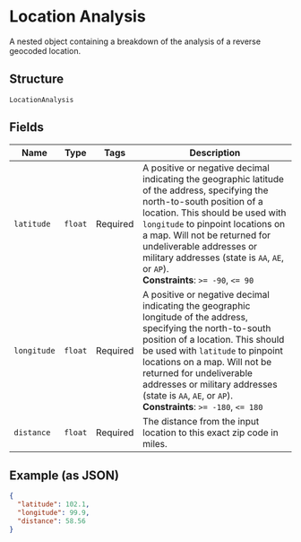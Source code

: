 
# Location Analysis

A nested object containing a breakdown of the analysis of a reverse geocoded location.

## Structure

`LocationAnalysis`

## Fields

| Name | Type | Tags | Description |
|  --- | --- | --- | --- |
| `latitude` | `float` | Required | A positive or negative decimal indicating the geographic latitude of the address, specifying the north-to-south position of a location. This should be used with `longitude` to pinpoint locations on a map. Will not be returned for undeliverable addresses or military addresses (state is `AA`, `AE`, or `AP`).<br>**Constraints**: `>= -90`, `<= 90` |
| `longitude` | `float` | Required | A positive or negative decimal indicating the geographic longitude of the address, specifying the north-to-south position of a location. This should be used with `latitude` to pinpoint locations on a map. Will not be returned for undeliverable addresses or military addresses (state is `AA`, `AE`, or `AP`).<br>**Constraints**: `>= -180`, `<= 180` |
| `distance` | `float` | Required | The distance from the input location to this exact zip code in miles. |

## Example (as JSON)

```json
{
  "latitude": 102.1,
  "longitude": 99.9,
  "distance": 58.56
}
```

